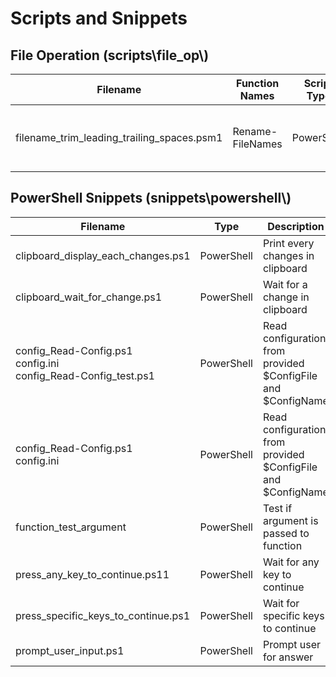 # Scripts and Snippets

## File Operation (scripts\\file_op\\)
| Filename | Function Names | Script Type | Description |
|---|---|---|---|
| filename_trim_leading_trailing_spaces.psm1 | Rename-FileNames | PowerShell | Remove leading and trailing spaces in filenames |

## PowerShell Snippets (snippets\\powershell\\)
| Filename | Type | Description |
|---|---|---|
| clipboard_display_each_changes.ps1 | PowerShell | Print every changes in clipboard |
| clipboard_wait_for_change.ps1 | PowerShell | Wait for a change in clipboard |
| config_Read-Config.ps1<br>config.ini<br>config_Read-Config_test.ps1 | PowerShell | Read configuration from provided \$ConfigFile and \$ConfigName |
| config_Read-Config.ps1<br>config.ini | PowerShell | Read configuration from provided \$ConfigFile and \$ConfigName |
| function_test_argument | PowerShell | Test if argument is passed to function |
| press_any_key_to_continue.ps11 | PowerShell | Wait for any key to continue |
| press_specific_keys_to_continue.ps1 | PowerShell | Wait for specific keys to continue |
| prompt_user_input.ps1 | PowerShell | Prompt user for answer |
